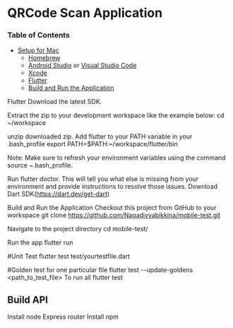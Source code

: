 # QRCode Scan Application

### Table of Contents
  - [Setup for Mac](#setup-for-mac)
    - [Homebrew](#homebrew)
    - [Android Studio](https://developer.android.com/studio) or [Visual Studio Code](https://code.visualstudio.com)
    - [Xcode](#Xcode)
    - [Flutter](https://flutter.dev/docs/get-started/install/macos)
    - [Build and Run the Application](#build-and-run-the-application)
    
Flutter
   Download the latest SDK.
   
   Extract the zip to your development workspace like the example below:
   cd ~/workspace
   
   unzip downloaded zip.
   Add flutter to your PATH variable in your .bash_profile
   export PATH=$PATH:~/workspace/flutter/bin 
   
   Note: Make sure to refresh your environment variables using the command source ~\.bash_profile.
   
   Run flutter doctor. 
   This will tell you what else is missing from your environment and provide instructions to resolve those issues.
   Download Dart SDK(https://dart.dev/get-dart)    
    
Build and Run the Application
   Checkout this project from GitHub to your workspace
   git clone https://github.com/Nagadivyabikkina/mobile-test.git
   
   Navigate to the project directory
   cd mobile-test/
   
   Run the app
   flutter run
   
   #Unit Test
   flutter test test/yourtestfile.dart
   
   #Golden test for one particular file 
   flutter test --update-goldens <path_to_test_file>
   To run all
   flutter test

## Build API 

Install node
Express router
Install npm


